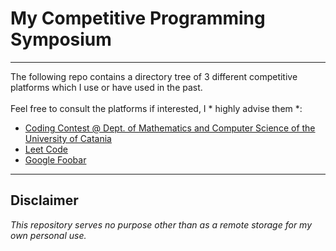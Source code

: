 # My Competitive Programming Symposium

---

The following repo contains a directory tree of 3 different competitive platforms which I use or have used in the past.
<br>
<br>
Feel free to consult the platforms if interested, I * highly advise them *:

- [Coding Contest @ Dept. of Mathematics and Computer Science of the University of Catania](https://www.google.com/url?sa=t&source=web&rct=j&opi=89978449&url=https://www.dmi.unict.it/faro/coding/index.html&ved=2ahUKEwjvs4yjzJqJAxVb2QIHHQCFCvwQFnoECAgQAQ&usg=AOvVaw3oE1TJhdb_8PqJsYENHr6u)
- [Leet Code](https://leetcode.com/problemset/)
- [Google Foobar](http://foobar.withgoogle.com/)

---

## Disclaimer

<i> This repository serves no purpose other than as a remote storage for my own personal use. </i>
